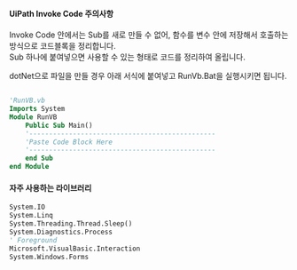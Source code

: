 #### UiPath Invoke Code 주의사항
Invoke Code 안에서는 Sub를 새로 만들 수 없어, 함수를 변수 안에 저장해서 호출하는 방식으로 코드블록을 정리합니다.    
Sub 하나에 붙여넣으면 사용할 수 있는 형태로 코드를 정리하여 올립니다.

dotNet으로 파일을 만들 경우 아래 서식에 붙여넣고 RunVb.Bat을 실행시키면 됩니다.  
```vb

'RunVB.vb
Imports System
Module RunVB
    Public Sub Main()
    '-----------------------------------------------
    'Paste Code Block Here
    '-----------------------------------------------
    end Sub
end Module 
```


#### 자주 사용하는 라이브러리
```vb
System.IO
System.Linq
System.Threading.Thread.Sleep()
System.Diagnostics.Process
' Foreground
Microsoft.VisualBasic.Interaction
System.Windows.Forms
```